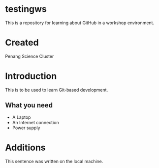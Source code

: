 # testingws
This is a repository for learning about GitHub in a workshop environment.

# Created
Penang Science Cluster

# Introduction

This is to be used to learn Git-based development.

## What you need

* A Laptop
* An Internet connection
* Power supply

# Additions

This sentence was written on the local machine.